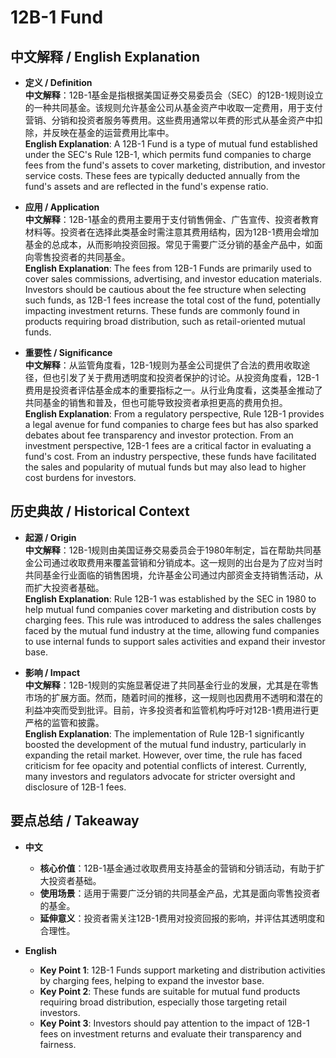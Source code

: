 # 12B-1 Fund

## 中文解释 / English Explanation

* **定义 / Definition**  
  **中文解释**：12B-1基金是指根据美国证券交易委员会（SEC）的12B-1规则设立的一种共同基金。该规则允许基金公司从基金资产中收取一定费用，用于支付营销、分销和投资者服务等费用。这些费用通常以年费的形式从基金资产中扣除，并反映在基金的运营费用比率中。  
  **English Explanation**: A 12B-1 Fund is a type of mutual fund established under the SEC's Rule 12B-1, which permits fund companies to charge fees from the fund's assets to cover marketing, distribution, and investor service costs. These fees are typically deducted annually from the fund's assets and are reflected in the fund's expense ratio.

* **应用 / Application**  
  **中文解释**：12B-1基金的费用主要用于支付销售佣金、广告宣传、投资者教育材料等。投资者在选择此类基金时需注意其费用结构，因为12B-1费用会增加基金的总成本，从而影响投资回报。常见于需要广泛分销的基金产品中，如面向零售投资者的共同基金。  
  **English Explanation**: The fees from 12B-1 Funds are primarily used to cover sales commissions, advertising, and investor education materials. Investors should be cautious about the fee structure when selecting such funds, as 12B-1 fees increase the total cost of the fund, potentially impacting investment returns. These funds are commonly found in products requiring broad distribution, such as retail-oriented mutual funds.

* **重要性 / Significance**  
  **中文解释**：从监管角度看，12B-1规则为基金公司提供了合法的费用收取途径，但也引发了关于费用透明度和投资者保护的讨论。从投资角度看，12B-1费用是投资者评估基金成本的重要指标之一。从行业角度看，这类基金推动了共同基金的销售和普及，但也可能导致投资者承担更高的费用负担。  
  **English Explanation**: From a regulatory perspective, Rule 12B-1 provides a legal avenue for fund companies to charge fees but has also sparked debates about fee transparency and investor protection. From an investment perspective, 12B-1 fees are a critical factor in evaluating a fund's cost. From an industry perspective, these funds have facilitated the sales and popularity of mutual funds but may also lead to higher cost burdens for investors.

## 历史典故 / Historical Context

* **起源 / Origin**  
  **中文解释**：12B-1规则由美国证券交易委员会于1980年制定，旨在帮助共同基金公司通过收取费用来覆盖营销和分销成本。这一规则的出台是为了应对当时共同基金行业面临的销售困境，允许基金公司通过内部资金支持销售活动，从而扩大投资者基础。  
  **English Explanation**: Rule 12B-1 was established by the SEC in 1980 to help mutual fund companies cover marketing and distribution costs by charging fees. This rule was introduced to address the sales challenges faced by the mutual fund industry at the time, allowing fund companies to use internal funds to support sales activities and expand their investor base.

* **影响 / Impact**  
  **中文解释**：12B-1规则的实施显著促进了共同基金行业的发展，尤其是在零售市场的扩展方面。然而，随着时间的推移，这一规则也因费用不透明和潜在的利益冲突而受到批评。目前，许多投资者和监管机构呼吁对12B-1费用进行更严格的监管和披露。  
  **English Explanation**: The implementation of Rule 12B-1 significantly boosted the development of the mutual fund industry, particularly in expanding the retail market. However, over time, the rule has faced criticism for fee opacity and potential conflicts of interest. Currently, many investors and regulators advocate for stricter oversight and disclosure of 12B-1 fees.

## 要点总结 / Takeaway

* **中文**  
  - **核心价值**：12B-1基金通过收取费用支持基金的营销和分销活动，有助于扩大投资者基础。  
  - **使用场景**：适用于需要广泛分销的共同基金产品，尤其是面向零售投资者的基金。  
  - **延伸意义**：投资者需关注12B-1费用对投资回报的影响，并评估其透明度和合理性。

* **English**  
  - **Key Point 1**: 12B-1 Funds support marketing and distribution activities by charging fees, helping to expand the investor base.  
  - **Key Point 2**: These funds are suitable for mutual fund products requiring broad distribution, especially those targeting retail investors.  
  - **Key Point 3**: Investors should pay attention to the impact of 12B-1 fees on investment returns and evaluate their transparency and fairness.